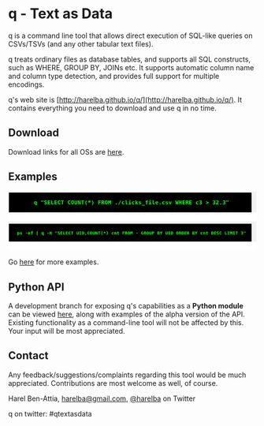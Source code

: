 # q - Text as Data
q is a command line tool that allows direct execution of SQL-like queries on CSVs/TSVs (and any other tabular text files).

q treats ordinary files as database tables, and supports all SQL constructs, such as WHERE, GROUP BY, JOINs etc. It supports automatic column name and column type detection, and provides full support for multiple encodings.

q's web site is [http://harelba.github.io/q/](http://harelba.github.io/q/). It contains everything you need to download and use q in no time.

## Download 
Download links for all OSs are [here](http://harelba.github.io/q/install.html). 

## Examples

![blah](doc/basic-examples.png)

Go [here](http://harelba.github.io/q/examples.html) for more examples.

## Python API
A development branch for exposing q's capabilities as a <strong>Python module</strong> can be viewed <a href="https://github.com/harelba/q/tree/expose-as-python-api">here</a>, along with examples of the alpha version of the API.<br/>Existing functionality as a command-line tool will not be affected by this. Your input will be most appreciated.

## Contact
Any feedback/suggestions/complaints regarding this tool would be much appreciated. Contributions are most welcome as well, of course.

Harel Ben-Attia, harelba@gmail.com, [@harelba](https://twitter.com/harelba) on Twitter

q on twitter: #qtextasdata

